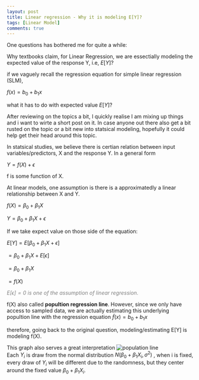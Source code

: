 ```yaml
---
layout: post
title: Linear regression - Why it is modeling E[Y]?
tags: [Linear Model]
comments: true
---
```

One questions has bothered me for quite a while: 

Why textbooks claim, for Linear Regression, we are essectially modeling the expected value of the response Y, i.e, $E[Y]$?


if we vaguely recall the regression equation for simple linear regression (SLM), 

$f(x) = b_0 + b_1x$

what it has to do with expected value $E[Y]$?

After reviewing on the topics a bit, I quickly realise I am mixing up things and i want to wirte a short post on it. In case anyone out there also get a bit rusted on the topic or a bit new into statsical modeling, hopefully it could help get their head around this topic.

In statsical studies, we believe there is certian relation between input variables/predictors, X and the response Y. In a general form

$Y = f(X) + \epsilon$

f is some function of X.

At linear models, one assumption is there is a approximatedly a linear relationship between X and Y. 

$f(X) = \beta_0 + \beta_1 X$

$Y = \beta_0 + \beta_1 X + \epsilon$

If we take expect value on those side of the equation:

$E[Y] = E[ \beta_0 + \beta_1 X + \epsilon]$

$= \beta_0 + \beta_1 X + E[\epsilon]$ 

$= \beta_0 + \beta_1 X$

$=f(X)$

*<span style="color:grey;"> $E[\epsilon]=0$ is one of the assumption of linear regression.</span>*

f(X) also called **popultion regression line**. However, since we only have access to sampled data, we are actually estimating this underlying popultion line with the regression equation
$\tilde f(x) = b_0 + b_1x$

therefore, going back to the original question, modeling/estimating E[Y] is modeling f(X).

This graph also serves a great interpretation
<img src="https://online.stat.psu.edu/stat462/sites/onlinecourses.science.psu.edu.stat462/files/02simple/gpatestscore/index.jpg" title="population line" />&nbsp;   
Each $Y_i$ is draw from the normal distribution $N(\beta_0 + \beta_1X_i,\sigma^2)$ , when i is fixed, every draw of $Y_i$ will be different due to the randomness, but they center around the fixed value $\beta_0 +\beta_1X_i$.






